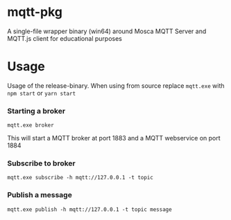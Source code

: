 # mqtt-pkg
A single-file wrapper binary (win64) around Mosca MQTT Server and MQTT.js client for educational purposes

# Usage

Usage of the release-binary. When using from source replace `mqtt.exe` with `npm start` or `yarn start`

### Starting a broker

`mqtt.exe broker`

This will start a MQTT broker at port 1883 and a MQTT webservice on port 1884

### Subscribe to broker
`mqtt.exe subscribe -h mqtt://127.0.0.1 -t topic`

### Publish a message
`mqtt.exe publish -h mqtt://127.0.0.1 -t topic message`

